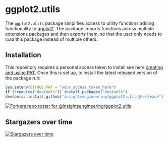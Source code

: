 # ggplot2.utils

The `ggplot2.utils` package simplifies access to utility functions adding functionality to [ggplot2](https://ggplot2.tidyverse.org/). The package imports functions across multiple extensions packages and then exports them, so that the user only needs to load this package instead of multiple others.

## Installation

This repository requires a personal access token to install see here [creating and using PAT](https://docs.github.com/en/github/authenticating-to-github/keeping-your-account-and-data-secure/creating-a-personal-access-token). Once this is set up, to install the latest released version of the package run:

```r
Sys.setenv(GITHUB_PAT = "your_access_token_here")
if (!require("devtools")) install.packages("devtools")
devtools::install_github("insightsengineering/ggplot2.utils@*release")
```

[![Forkers repo roster for @insightsengineering/ggplot2.utils](https://reporoster.com/forks/insightsengineering/ggplot2.utils)](https://github.com/insightsengineering/ggplot2.utils/network/members)

## Stargazers over time

[![Stargazers over time](https://starchart.cc/insightsengineering/ggplot2.utils.svg)](https://starchart.cc/insightsengineering/ggplot2.utils)
